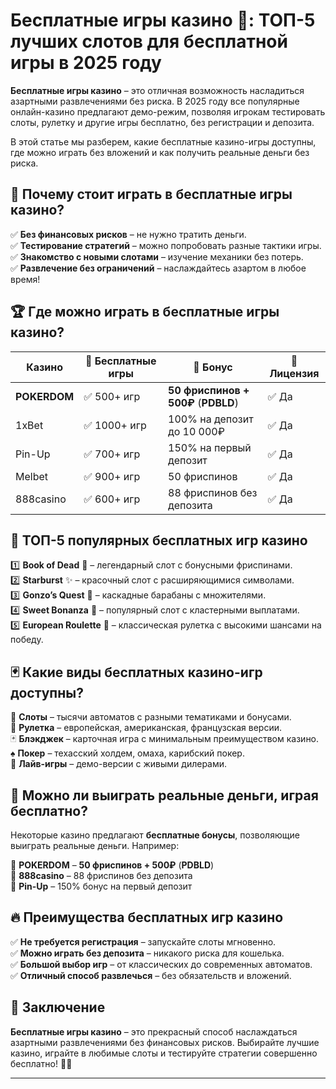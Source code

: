 # Бесплатные игры казино 🎰: ТОП-5 лучших слотов для бесплатной игры в 2025 году  

**Бесплатные игры казино** – это отличная возможность насладиться азартными развлечениями без риска. В 2025 году все популярные онлайн-казино предлагают демо-режим, позволяя игрокам тестировать слоты, рулетку и другие игры бесплатно, без регистрации и депозита.  

В этой статье мы разберем, какие бесплатные казино-игры доступны, где можно играть без вложений и как получить реальные деньги без риска.  

## 🎯 Почему стоит играть в бесплатные игры казино?  

✅ **Без финансовых рисков** – не нужно тратить деньги.  
✅ **Тестирование стратегий** – можно попробовать разные тактики игры.  
✅ **Знакомство с новыми слотами** – изучение механики без потерь.  
✅ **Развлечение без ограничений** – наслаждайтесь азартом в любое время!  

## 🏆 Где можно играть в бесплатные игры казино?  

| Казино         | 🎰 Бесплатные игры | 🎁 Бонус | 📜 Лицензия |  
|---------------|----------------|--------|---------|  
| **POKERDOM**  | ✅ 500+ игр     | **50 фриспинов + 500₽** (**PDBLD**) | ✅ Да |  
| 1xBet         | ✅ 1000+ игр    | 100% на депозит до 10 000₽ | ✅ Да |  
| Pin-Up        | ✅ 700+ игр     | 150% на первый депозит | ✅ Да |  
| Melbet        | ✅ 900+ игр     | 50 фриспинов | ✅ Да |  
| 888casino     | ✅ 600+ игр     | 88 фриспинов без депозита | ✅ Да |  

## 🎰 ТОП-5 популярных бесплатных игр казино  

1️⃣ **Book of Dead** 📖 – легендарный слот с бонусными фриспинами.  
2️⃣ **Starburst** ✨ – красочный слот с расширяющимися символами.  
3️⃣ **Gonzo’s Quest** 🗿 – каскадные барабаны с множителями.  
4️⃣ **Sweet Bonanza** 🍭 – популярный слот с кластерными выплатами.  
5️⃣ **European Roulette** 🎡 – классическая рулетка с высокими шансами на победу.  

## 🃏 Какие виды бесплатных казино-игр доступны?  

🎰 **Слоты** – тысячи автоматов с разными тематиками и бонусами.  
🎡 **Рулетка** – европейская, американская, французская версии.  
🃏 **Блэкджек** – карточная игра с минимальным преимуществом казино.  
♠️ **Покер** – техасский холдем, омаха, карибский покер.  
🎥 **Лайв-игры** – демо-версии с живыми дилерами.  

## 🎁 Можно ли выиграть реальные деньги, играя бесплатно?  

Некоторые казино предлагают **бесплатные бонусы**, позволяющие выиграть реальные деньги. Например:  

🎁 **POKERDOM** – **50 фриспинов + 500₽** (**PDBLD**)  
🎁 **888casino** – 88 фриспинов без депозита  
🎁 **Pin-Up** – 150% бонус на первый депозит  

## 🔥 Преимущества бесплатных игр казино  

✅ **Не требуется регистрация** – запускайте слоты мгновенно.  
✅ **Можно играть без депозита** – никакого риска для кошелька.  
✅ **Большой выбор игр** – от классических до современных автоматов.  
✅ **Отличный способ развлечься** – без обязательств и вложений.  

## 🎲 Заключение  

**Бесплатные игры казино** – это прекрасный способ наслаждаться азартными развлечениями без финансовых рисков. Выбирайте лучшие казино, играйте в любимые слоты и тестируйте стратегии совершенно бесплатно! 🎰🔥  

---  


